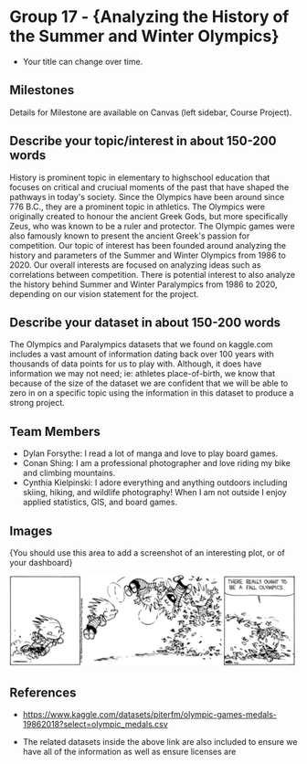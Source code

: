 # Group 17 - {Analyzing the History of the Summer and Winter Olympics}

- Your title can change over time.

## Milestones

Details for Milestone are available on Canvas (left sidebar, Course Project).

## Describe your topic/interest in about 150-200 words

History is prominent topic in elementary to highschool education that focuses on critical and cruciual moments of the past that have shaped the pathways in today's society. Since the Olympics have been around since 776 B.C., they are a prominent topic in athletics. The Olympics were originally created to honour the ancient Greek Gods, but more specifically Zeus, who was known to be a ruler and protector. The Olympic games were also famously known to present the ancient Greek's passion for competition. Our topic of interest has been founded around analyzing the history and parameters of the Summer and Winter Olympics from 1986 to 2020. Our overall interests are focused on analyzing ideas such as correlations between competition. There is potential interest to also analyze the history behind Summer and Winter Paralympics from 1986 to 2020, depending on our vision statement for the project.

## Describe your dataset in about 150-200 words

The Olympics and Paralympics datasets that we found on kaggle.com includes a vast amount of information dating back over 100 years with thousands of data points for us to play with. Although, it does have information we may not need; ie: athletes place-of-birth, we know that because of the size of the dataset we are confident that we will be able to zero in on a specific topic using the information in this dataset to produce a strong project.

## Team Members

- Dylan Forsythe: I read a lot of manga and love to play board games.
- Conan Shing: I am a professional photographer and love riding my bike and climbing mountains.
- Cynthia Kielpinski: I adore everything and anything outdoors including skiing, hiking, and wildlife photography! When I am not outside I enjoy applied statistics, GIS, and board games.

## Images

{You should use this area to add a screenshot of an interesting plot, or of your dashboard}

<img src ="images/CAH_Olympics.png" width="500px">

## References

- https://www.kaggle.com/datasets/piterfm/olympic-games-medals-19862018?select=olympic_medals.csv

- The related datasets inside the above link are also included to ensure we have all of the information as well as ensure licenses are

